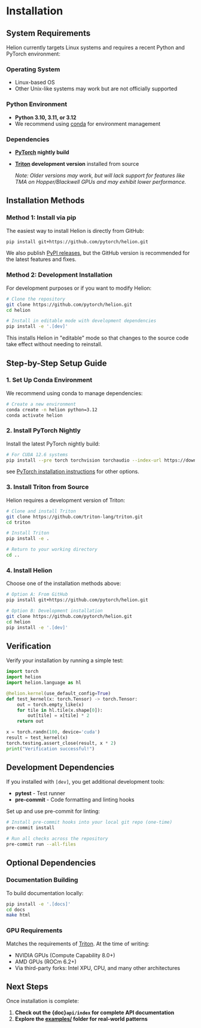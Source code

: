 # Installation

## System Requirements

Helion currently targets Linux systems and requires a recent Python and PyTorch environment:

### Operating System
- Linux-based OS
- Other Unix-like systems may work but are not officially supported

### Python Environment
- **Python 3.10, 3.11, or 3.12**
- We recommend using [conda](https://www.anaconda.com/docs/getting-started/miniconda/install) for environment management

### Dependencies
- **[PyTorch](https://github.com/pytorch/pytorch) nightly build**
- **[Triton](https://github.com/triton-lang/triton) development version** installed from source

  *Note: Older versions may work, but will lack support for features like TMA on Hopper/Blackwell GPUs and may exhibit lower performance.*

## Installation Methods

### Method 1: Install via pip

The easiest way to install Helion is directly from GitHub:

```bash
pip install git+https://github.com/pytorch/helion.git
```

We also publish [PyPI releases](https://pypi.org/project/helion/), but the GitHub version is recommended for the latest features and fixes.

### Method 2: Development Installation

For development purposes or if you want to modify Helion:

```bash
# Clone the repository
git clone https://github.com/pytorch/helion.git
cd helion

# Install in editable mode with development dependencies
pip install -e '.[dev]'
```

This installs Helion in "editable" mode so that changes to the source code take effect without needing to reinstall.

## Step-by-Step Setup Guide

### 1. Set Up Conda Environment

We recommend using conda to manage dependencies:

```bash
# Create a new environment
conda create -n helion python=3.12
conda activate helion
```

### 2. Install PyTorch Nightly

Install the latest PyTorch nightly build:

```bash
# For CUDA 12.6 systems
pip install --pre torch torchvision torchaudio --index-url https://download.pytorch.org/whl/nightly/cu126
```
see [PyTorch installation instructions](https://pytorch.org/get-started/locally/) for other options.

### 3. Install Triton from Source

Helion requires a development version of Triton:

```bash
# Clone and install Triton
git clone https://github.com/triton-lang/triton.git
cd triton

# Install Triton
pip install -e .

# Return to your working directory
cd ..
```

### 4. Install Helion

Choose one of the installation methods above:

```bash
# Option A: From GitHub
pip install git+https://github.com/pytorch/helion.git

# Option B: Development installation
git clone https://github.com/pytorch/helion.git
cd helion
pip install -e '.[dev]'
```

## Verification

Verify your installation by running a simple test:

```python
import torch
import helion
import helion.language as hl

@helion.kernel(use_default_config=True)
def test_kernel(x: torch.Tensor) -> torch.Tensor:
    out = torch.empty_like(x)
    for tile in hl.tile(x.shape[0]):
        out[tile] = x[tile] * 2
    return out

x = torch.randn(100, device='cuda')
result = test_kernel(x)
torch.testing.assert_close(result, x * 2)
print("Verification successful!")
```

## Development Dependencies

If you installed with `[dev]`, you get additional development tools:

- **pytest** - Test runner
- **pre-commit** - Code formatting and linting hooks

Set up and use pre-commit for linting:

```bash
# Install pre-commit hooks into your local git repo (one-time)
pre-commit install

# Run all checks across the repository
pre-commit run --all-files
```

## Optional Dependencies

### Documentation Building

To build documentation locally:

```bash
pip install -e '.[docs]'
cd docs
make html
```

### GPU Requirements

Matches the requirements of [Triton](https://github.com/triton-lang/triton).  At the time of writing:
* NVIDIA GPUs (Compute Capability 8.0+)
* AMD GPUs (ROCm 6.2+)
* Via third-party forks: Intel XPU, CPU, and many other architectures

## Next Steps

Once installation is complete:

1. **Check out the {doc}`api/index` for complete API documentation**
2. **Explore the [examples/](https://github.com/pytorch/helion/tree/main/examples) folder for real-world patterns**
